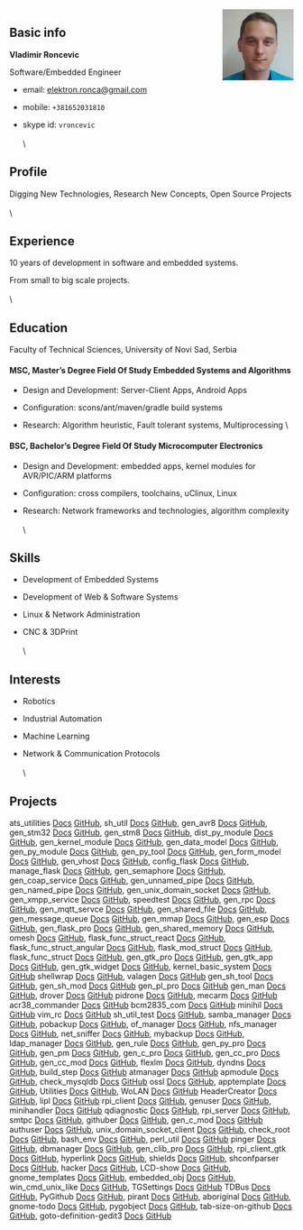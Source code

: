 <img align="right" src="https://raw.githubusercontent.com/vroncevic/bio/master/images/profile.jpg" width="25%">

## Basic info

**Vladimir Roncevic**

Software/Embedded Engineer

* email: <elektron.ronca@gmail.com>

* mobile: `+381652031810`

* skype id: `vroncevic`
\
\
\
## Profile

Digging New Technologies, Research New Concepts, Open Source Projects
\
\
\
## Experience

10 years of development in software and embedded systems.

From small to big scale projects.
\
\
\
## Education

Faculty of Technical Sciences, University of Novi Sad, Serbia

#### MSC, Master’s Degree Field Of Study Embedded Systems and Algorithms

* Design and Development: Server-Client Apps, Android Apps

* Configuration: scons/ant/maven/gradle build systems

* Research: Algorithm heuristic, Fault tolerant systems, Multiprocessing
\
#### BSC, Bachelor’s Degree Field Of Study Microcomputer Electronics

* Design and Development: embedded apps, kernel modules for AVR/PIC/ARM platforms

* Configuration: cross compilers, toolchains, uClinux, Linux

* Research: Network frameworks and technologies, algorithm complexity
\
\
\
## Skills

* Development of Embedded Systems

* Development of Web & Software Systems

* Linux & Network Administration

* CNC & 3DPrint
\
\
\
## Interests

* Robotics

* Industrial Automation

* Machine Learning

* Network & Communication Protocols
\
\
\
## Projects

ats_utilities [Docs](https://ats-utilities.readthedocs.io/en/latest) [GitHub](https://github.com/vroncevic/ats_utilities), sh_util [Docs](https://sh-util.readthedocs.io/en/latest) [GitHub](https://github.com/vroncevic/sh_util), gen_avr8 [Docs](https://gen-avr8.readthedocs.io/en/latest) [GitHub](https://vroncevic.github.io/gen_avr8), gen_stm32 [Docs](https://gen-stm32.readthedocs.io/en/latest) [GitHub](https://github.com/vroncevic/gen_stm32), gen_stm8 [Docs](https://gen-stm8.readthedocs.io/en/latest) [GitHub](https://github.com/vroncevic/gen_stm8), dist_py_module [Docs](https://dist-py-module.readthedocs.io/en/latest) [GitHub](https://github.com/vroncevic/dist_py_module), gen_kernel_module [Docs](https://gen-kernel-module.readthedocs.io/en/latest) [GitHub](https://github.com/vroncevic/gen_kernel_module), gen_data_model [Docs](https://gen-data-model.readthedocs.io/en/latest) [GitHub](https://github.com/vroncevic/gen_data_model), gen_py_module [Docs](https://gen-py-module.readthedocs.io/en/latest) [GitHub](https://github.com/vroncevic/gen_py_module), gen_py_tool [Docs](https://gen-py-tool.readthedocs.io/en/latest) [GitHub](https://github.com/vroncevic/gen_py_tool), gen_form_model [Docs](https://gen-form-model.readthedocs.io/en/latest) [GitHub](https://github.com/vroncevic/gen_form_model), gen_vhost [Docs](https://gen-vhost.readthedocs.io/en/latest) [GitHub](https://github.com/vroncevic/gen_vhost), config_flask [Docs](https://config-flask.readthedocs.io/en/latest) [GitHub](https://github.com/vroncevic/config_flask), manage_flask [Docs](https://manage-flask.readthedocs.io/en/latest) [GitHub](https://github.com/vroncevic/manage_flask), gen_semaphore [Docs](https://gen-semaphore.readthedocs.io/en/latest) [GitHub](https://github.com/vroncevic/gen_semaphore), gen_coap_service [Docs](https://gen-coap-service.readthedocs.io/en/latest) [GitHub](https://github.com/vroncevic/gen_coap_service), gen_unnamed_pipe [Docs](https://gen-unnamed-pipe.readthedocs.io/en/latest) [GitHub](https://github.com/vroncevic/gen_unnamed_pipe), gen_named_pipe [Docs](https://gen-named-pipe.readthedocs.io/en/latest) [GitHub](https://github.com/vroncevic/gen_named_pipe), gen_unix_domain_socket [Docs](https://gen-unix-domain-socket.readthedocs.io/en/latest) [GitHub](https://github.com/vroncevic/gen_unix_domain_socket), gen_xmpp_service [Docs](https://gen-xmpp-service.readthedocs.io/en/latest) [GitHub](https://github.com/vroncevic/gen_xmpp_service), speedtest [Docs](https://speedtest.readthedocs.io/en/latest) [GitHub](https://github.com/vroncevic/speedtest), gen_rpc [Docs](https://gen-rpc.readthedocs.io/en/latest) [GitHub](https://github.com/vroncevic/gen_rpc), gen_mqtt_servce [Docs](https://gen-mqtt-servce.readthedocs.io/en/latest) [GitHub](https://github.com/vroncevic/gen_mqtt_servce), gen_shared_file [Docs](https://gen-shared-file.readthedocs.io/en/latest) [GitHub](https://github.com/vroncevic/gen_shared_file), gen_message_queue [Docs](https://gen-message-queue.readthedocs.io/en/latest) [GitHub](https://github.com/vroncevic/gen_message_queue), gen_mmap [Docs](https://gen-mmap.readthedocs.io/en/latest) [GitHub](https://github.com/vroncevic/gen_mmap), gen_esp [Docs](https://gen-esp.readthedocs.io/en/latest) [GitHub](https://github.com/vroncevic/gen_esp), gen_flask_pro [Docs](https://gen-flask-pro.readthedocs.io/en/latest) [GitHub](https://github.com/vroncevic/gen_flask_pro), gen_shared_memory [Docs](https://gen-shared-memory.readthedocs.io/en/latest) [GitHub](https://github.com/vroncevic/gen_shared_memory), omesh [Docs]() [GitHub](https://github.com/setiot/omesh), flask_func_struct_react [Docs](https://flask-func-struct-react.readthedocs.io/en/latest) [GitHub](https://github.com/vroncevic/flask_func_struct_react), flask_func_struct_angular [Docs](https://flask-func-struct-angular.readthedocs.io/en/latest) [GitHub](https://github.com/vroncevic/flask_func_struct_angular), flask_mod_struct [Docs](https://flask-mod-struct.readthedocs.io/en/latest) [GitHub](https://github.com/vroncevic/flask_mod_struct), flask_func_struct [Docs](https://flask-func-struct.readthedocs.io/en/latest) [GitHub](https://github.com/vroncevic/flask_func_struct), gen_gtk_pro [Docs](https://gen-gtk-pro.readthedocs.io/en/latest) [GitHub](https://github.com/vroncevic/gen_gtk_pro), gen_gtk_app [Docs](https://gen-gtk-app.readthedocs.io/en/latest) [GitHub](https://github.com/vroncevic/gen_gtk_app), gen_gtk_widget [Docs](https://gen-gtk-widget.readthedocs.io/en/latest) [GitHub](https://github.com/vroncevic/gen_gtk_widget), kernel_basic_system [Docs](https://kernel-basic-system.readthedocs.io/en/latest) [GitHub](https://github.com/vroncevic/kernel_basic_system) shellwrap [Docs](https://shellwrap.readthedocs.io/en/latest) [GitHub](https://github.com/vroncevic/shellwrap), valagen [Docs](https://valagen.readthedocs.io/en/latest) [GitHub](https://github.com/vroncevic/valagen) gen_sh_tool [Docs](https://gen-sh-tool.readthedocs.io/en/latest) [GitHub](https://github.com/vroncevic/gen_sh_tool), gen_sh_mod [Docs](https://gen-sh-mod.readthedocs.io/en/latest) [GitHub](https://github.com/vroncevic/gen_sh_mod) gen_pl_pro [Docs](https://gen-pl-pro.readthedocs.io/en/latest) [GitHub](https://github.com/vroncevic/gen_pl_pro) gen_man [Docs](https://gen-man.readthedocs.io/en/latest) [GitHub](https://github.com/vroncevic/gen_man), drover [Docs]() [GitHub]() pidrone [Docs]() [GitHub](), mecarm [Docs]() [GitHub]() acr38_commander [Docs]() [GitHub]() bcm2835_com [Docs]() [GitHub]() minihil [Docs]() [GitHub]() vim_rc [Docs](https://vim-rc.readthedocs.io/en/latest) [GitHub](https://github.com/vroncevic/vim_rc) sh_util_test [Docs](https://sh-util-test.readthedocs.io/en/latest) [GitHub](https://github.com/vroncevic/sh_util_test), samba_manager [Docs](https://samba-manager.readthedocs.io/en/latest) [GitHub](https://github.com/vroncevic/samba_manager), pobackup [Docs](https://pobackup.readthedocs.io/en/latest) [GitHub](https://github.com/vroncevic/pobackup), of_manager [Docs](https://of-manager.readthedocs.io/en/latest) [GitHub](https://github.com/vroncevic/of_manager), nfs_manager [Docs](https://nfs-manager.readthedocs.io/en/latest) [GitHub](https://github.com/vroncevic/nfs_manager), net_sniffer [Docs](https://net-sniffer.readthedocs.io/en/latest) [GitHub](https://github.com/vroncevic/net_sniffer), mybackup [Docs](https://mybackup.readthedocs.io/en/latest) [GitHub](https://github.com/vroncevic/mybackup), ldap_manager [Docs](https://ldap-manager.readthedocs.io/en/latest) [GitHub](https://github.com/vroncevic/ldap_manager), gen_rule [Docs](https://gen-rule.readthedocs.io/en/latest) [GitHub](https://github.com/vroncevic/gen_rule), gen_py_pro [Docs](https://gen-py-pro.readthedocs.io/en/latest) [GitHub](https://github.com/vroncevic/gen_py_pro), gen_pm [Docs](https://gen-pm.readthedocs.io/en/latest) [GitHub](https://github.com/vroncevic/gen_pm), gen_c_pro [Docs](https://gen-c-pro.readthedocs.io/en/latest) [GitHub](https://github.com/vroncevic/gen_c_pro), gen_cc_pro [Docs](https://gen-cc-pro.readthedocs.io/en/latest) [GitHub](https://github.com/vroncevic/gen_cc_pro), gen_cc_mod [Docs](https://gen-cc-mod.readthedocs.io/en/latest) [GitHub](https://github.com/vroncevic/gen_cc_mod), flexlm [Docs](https://flexlm.readthedocs.io/en/latest) [GitHub](https://github.com/vroncevic/flexlm), dyndns [Docs](https://dyn-dns.readthedocs.io/en/latest) [GitHub](https://github.com/vroncevic/dyndns), build_step [Docs](https://build-step.readthedocs.io/en/latest) [GitHub](https://github.com/vroncevic/build_step) atmanager [Docs](https://atmanager.readthedocs.io/en/latest) [GitHub](https://github.com/vroncevic/atmanager) apmodule [Docs](https://apmodule.readthedocs.io/en/latest/) [GitHub](https://github.com/vroncevic/apmodule), check_mysqldb [Docs](https://check-mysqldb.readthedocs.io/en/latest) [GitHub](https://github.com/vroncevic/check_mysqldb) ossl [Docs](https://ossl.readthedocs.io/en/latest) [GitHub](https://github.com/vroncevic/ossl), apptemplate [Docs](https://app-template.readthedocs.io/en/latest/) [GitHub](https://github.com/vroncevic/apptemplate), Utilities [Docs](https://java-utilities.readthedocs.io/en/latest) [GitHub](https://github.com/vroncevic/Utilities), WoLAN [Docs](https://wolan.readthedocs.io/en/latest) [GitHub](https://github.com/vroncevic/WoLAN) HeaderCreator [Docs](https://headercreator.readthedocs.io/en/latest) [GitHub](https://github.com/vroncevic/HeaderCreator), lipl [Docs](https://lipl.readthedocs.io/en/latest) [GitHub](https://github.com/vroncevic/lipl) rpi_client [Docs](https://rpi-client.readthedocs.io/en/latest) [GitHub](https://github.com/vroncevic/rpi_client), genuser [Docs](https://genuser.readthedocs.io/en/latest) [GitHub](https://github.com/vroncevic/genuser), minihandler [Docs](https://minihandler.readthedocs.io/en/latest) [GitHub](https://github.com/vroncevic/minihandler) qdiagnostic [Docs](https://qdiagnostic.readthedocs.io/en/latest) [GitHub](https://github.com/vroncevic/qdiagnostic), rpi_server [Docs](https://rpi-server.readthedocs.io/en/latest) [GitHub](https://github.com/vroncevic/rpi_server), smtpc [Docs](https://smtpc.readthedocs.io/en/latest) [GitHub](https://github.com/vroncevic/smtpc), githuber [Docs](https://githuber.readthedocs.io/en/latest) [GitHub](https://github.com/vroncevic/githuber), gen_c_mod [Docs](https://gen-c-mod.readthedocs.io/en/latest) [GitHub](https://github.com/vroncevic/gen_c_mod) authuser [Docs](https://authuser.readthedocs.io/en/latest) [GitHub](https://github.com/vroncevic/authuser), unix_domain_socket_client [Docs](https://unix-domain-socket-client.readthedocs.io/en/latest) [GitHub](https://github.com/vroncevic/unix_domain_socket_client), check_root [Docs](https://check-root.readthedocs.io/en/latest) [GitHub](https://github.com/vroncevic/check_root), bash_env [Docs](https://bash-env.readthedocs.io/en/latest) [GitHub](https://github.com/vroncevic/bash_env), perl_util [Docs](https://perl-util.readthedocs.io/en/latest) [GitHub](https://github.com/vroncevic/perl_util) pinger [Docs](https://pinger.readthedocs.io/en/latest) [GitHub](https://github.com/vroncevic/pinger), dbmanager [Docs](https://dbmanager.readthedocs.io/en/latest) [GitHub](https://github.com/vroncevic/dbmanager), gen_clib_pro [Docs](https://gen-clib-pro.readthedocs.io/en/latest) [GitHub](https://github.com/vroncevic/gen_clib_pro), rpi_client_gtk [Docs](https://rpi-client-gtk.readthedocs.io/en/latest) [GitHub](https://github.com/vroncevic/rpi_client_gtk), hyperlink [Docs](https://hyperlink-theme.readthedocs.io/en/latest) [GitHub](), shields [Docs](https://shields.readthedocs.io/en/latest) [GitHub](), shconfparser [Docs](https://shconfparser.readthedocs.io/en/latest) [GitHub](), hacker [Docs](https://hacker-theme.readthedocs.io/en/latest) [GitHub](), LCD-show [Docs](https://lcd-show.readthedocs.io/en/latest) [GitHub](https://github.com/vroncevic/LCD-show), gnome_templates [Docs](https://gnome-templates.readthedocs.io/en/latest) [GitHub](https://github.com/vroncevic/gnome_templates), embedded_obj [Docs](https://embedded-obj.readthedocs.io/en/latest) [GitHub](https://github.com/vroncevic/embedded_obj), win_cmd_unix_like [Docs](https://win-cmd-unix-like.readthedocs.io/en/latest) [GitHub](https://github.com/vroncevic/win_cmd_unix_like), TGSettings [Docs](https://tgsettings.readthedocs.io/en/latest) [GitHub]() TDBus [Docs](https://tdbus.readthedocs.io/en/latest) [GitHub](), PyGithub [Docs]() [GitHub](), pirant [Docs]() [GitHub](), aboriginal [Docs](https://aboriginal.readthedocs.io/en/latest) [GitHub](), gnome-todo [Docs](https://gnome-todo.readthedocs.io/en/latest) [GitHub](), pygobject [Docs]() [GitHub](), tab-size-on-github [Docs](https://tab-size-on-github.readthedocs.io/en/latest) [GitHub](), goto-definition-gedit3 [Docs](https://goto-definition-gedit3.readthedocs.io/en/latest) [GitHub]()
